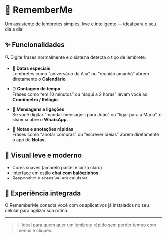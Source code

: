 # 🧠 RememberMe

Um assistente de lembretes simples, leve e inteligente — ideal para o seu dia a dia!

## ✨ Funcionalidades

🔍 Digite frases normalmente e o sistema detecta o tipo de lembrete:

- 📅 **Datas especiais**  
  Lembretes como “aniversário da Ana” ou “reunião amanhã” abrem diretamente o **Calendário**.

- ⏰ **Contagem de tempo**  
  Frases como “em 10 minutos” ou “daqui a 2 horas” levam você ao **Cronômetro / Relógio**.

- 💬 **Mensagens e ligações**  
  Se você digitar “mandar mensagem para João” ou “ligar para a Maria”, o sistema abre o **WhatsApp**.

- 📝 **Notas e anotações rápidas**  
  Frases como “anotar compras” ou “escrever ideias” abrem diretamente o app de **Notas**.

## 💛 Visual leve e moderno

- Cores suaves (amarelo pastel e cinza claro)
- Interface em estilo **chat com balõezinhos**
- Responsivo e acessível em celulares

## 📱 Experiência integrada

O RememberMe conecta você com os aplicativos já instalados no seu celular para agilizar sua rotina.

---

> 💡 Ideal para quem quer um lembrete rápido sem perder tempo com menus e cliques.
